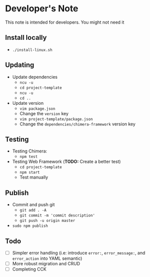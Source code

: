 # Developer's Note
This note is intended for developers. You might not need it

## Install locally
* `./install-linux.sh`

## Updating
* Update dependencies
    - `ncu -u`
    - `cd project-template`
    - `ncu -u`
    - `cd ..`
* Update version
    - `vim package.json`
    - Change the `version` key
    - `vim project-template/package.json`
    - Change the `dependencies/chimera-framework` version key

## Testing
* Testing Chimera:
    - `npm test`
* Testing Web Framework (__TODO:__ Create a better test)
    - `cd project-template`
    - `npm start`
    - Test manually

## Publish
* Commit and push git
    - `git add . -A`
    - `git commit -m 'commit description'`
    - `git push -u origin master`
* `sudo npm publish`

## Todo
* [ ] Simpler error handling (i.e: introduce `error:`, `error_message:`, and `error_action` into YAML semantic)
* [ ] More robust migration and CRUD
* [ ] Completing CCK
